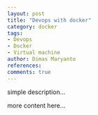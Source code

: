 ```yaml
---
layout: post
title: "Devops with docker"
category: docker
tags: 
- Devops
- Docker
- Virtual machine
author: Dimas Maryanto
references:
comments: true
---
```


simple description...
<!--more-->

more content here...